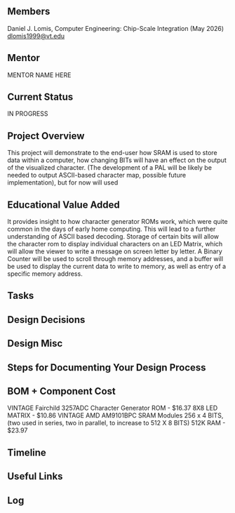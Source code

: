 ## Members
Daniel J. Lomis, Computer Engineering: Chip-Scale Integration (May 2026)
dlomis1999@vt.edu

## Mentor
MENTOR NAME HERE

## Current Status
IN PROGRESS

## Project Overview

This project will demonstrate to the end-user how SRAM is used to store data within a computer, how changing BITs will have an effect on the output of the visualized character. (The development of a PAL will be likely be needed to output ASCII-based character map, possible future implementation), but for now will used 

## Educational Value Added

It provides insight to how character generator ROMs work, which were quite common in the days of early home computing. This will lead to a further understanding of ASCII based decoding. Storage of certain bits will allow the character rom to display individual characters on an LED Matrix, which will allow the viewer to write a message on screen letter by letter. A Binary Counter will be used to scroll through memory addresses, and a buffer will be used to display the current data to write to memory, as well as entry of a specific memory address.

## Tasks

<!-- Your Text Here. You may work with your mentor on this later when they are assigned -->

## Design Decisions

<!-- Your Text Here. You may work with your mentor on this later when they are assigned -->

## Design Misc

<!-- Your Text Here. You may work with your mentor on this later when they are assigned -->

## Steps for Documenting Your Design Process

<!-- Your Text Here. You may work with your mentor on this later when they are assigned -->

## BOM + Component Cost

VINTAGE Fairchild 3257ADC Character Generator ROM - $16.37
8X8 LED MATRIX - $10.86
VINTAGE AMD AM9101BPC SRAM Modules 256 x 4 BITS, (two used in series, two in parallel, to increase to 512 X 8 BITS) 512K RAM - $23.97


## Timeline

<!-- Your Text Here. You may work with your mentor on this later when they are assigned -->

## Useful Links

<!-- Your Text Here. You may work with your mentor on this later when they are assigned -->

## Log

<!-- Your Text Here. You may work with your mentor on this later when they are assigned -->
